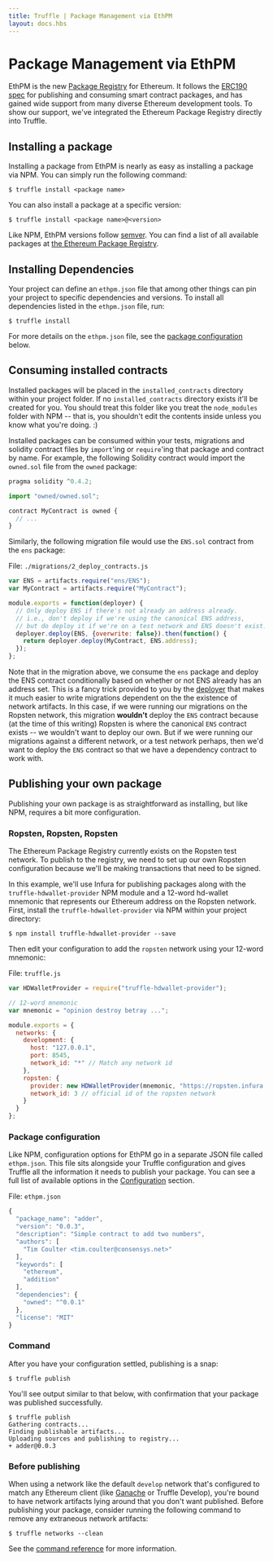 ```yaml
---
title: Truffle | Package Management via EthPM
layout: docs.hbs
---
```

# Package Management via EthPM

EthPM is the new [Package Registry](https://www.ethpm.com/) for Ethereum. It follows the [ERC190 spec](https://github.com/ethereum/EIPs/issues/190) for publishing and consuming smart contract packages, and has gained wide support from many diverse Ethereum development tools. To show our support, we've integrated the Ethereum Package Registry directly into Truffle.

## Installing a package

Installing a package from EthPM is nearly as easy as installing a package via NPM. You can simply run the following command:

```
$ truffle install <package name>
```

You can also install a package at a specific version:

```
$ truffle install <package name>@<version>
```

Like NPM, EthPM versions follow [semver](http://semver.org/). You can find a list of all available packages at [the Ethereum Package Registry](https://www.ethpm.com/registry).

## Installing Dependencies

Your project can define an `ethpm.json` file that among other things can pin your project to specific dependencies and versions. To install all dependencies listed in the `ethpm.json` file, run:

```
$ truffle install
```

For more details on the `ethpm.json` file, see the [package configuration](/docs/getting_started/packages-ethpm#package-configuration) below.

## Consuming installed contracts

Installed packages will be placed in the `installed_contracts` directory within your project folder. If no `installed_contracts` directory exists it'll be created for you. You should treat this folder like you treat the `node_modules` folder with NPM -- that is, you shouldn't edit the contents inside unless you know what you're doing. :)

Installed packages can be consumed within your tests, migrations and solidity contract files by `import`'ing or `require`'ing that package and contract by name. For example, the following Solidity contract would import the `owned.sol` file from the `owned` package:

```javascript
pragma solidity ^0.4.2;

import "owned/owned.sol";

contract MyContract is owned {
  // ...
}
```

Similarly, the following migration file would use the `ENS.sol` contract from the `ens` package:

File: `./migrations/2_deploy_contracts.js`

```javascript
var ENS = artifacts.require("ens/ENS");
var MyContract = artifacts.require("MyContract");

module.exports = function(deployer) {
  // Only deploy ENS if there's not already an address already.
  // i.e., don't deploy if we're using the canonical ENS address,
  // but do deploy it if we're on a test network and ENS doesn't exist.
  deployer.deploy(ENS, {overwrite: false}).then(function() {
    return deployer.deploy(MyContract, ENS.address);
  });
};
```

Note that in the migration above, we consume the `ens` package and deploy the ENS contract conditionally based on whether or not ENS already has an address set. This is a fancy trick provided to you by the [deployer](/docs/getting_started/migrations#deployer-deploy-contract-args-options-) that makes it much easier to write migrations dependent on the the existence of network artifacts. In this case, if we were running our migrations on the Ropsten network, this migration **wouldn't** deploy the `ENS` contract because (at the time of this writing) Ropsten is where the canonical `ENS` contract exists -- we wouldn't want to deploy our own. But if we were running our migrations against a different network, or a test network perhaps, then we'd want to deploy the `ENS` contract so that we have a dependency contract to work with.

## Publishing your own package

Publishing your own package is as straightforward as installing, but like NPM, requires a bit more configuration.

### Ropsten, Ropsten, Ropsten

The Ethereum Package Registry currently exists on the Ropsten test network. To publish to the registry, we need to set up our own Ropsten configuration because we'll be making transactions that need to be signed.

In this example, we'll use Infura for publishing packages along with the `truffle-hdwallet-provider` NPM module and a 12-word hd-wallet mnemonic that represents our Ethereum address on the Ropsten network. First, install the `truffle-hdwallet-provider` via NPM within your project directory:

```
$ npm install truffle-hdwallet-provider --save
```

Then edit your configuration to add the `ropsten` network using your 12-word mnemonic:

File: `truffle.js`

```javascript
var HDWalletProvider = require("truffle-hdwallet-provider");

// 12-word mnemonic
var mnemonic = "opinion destroy betray ...";

module.exports = {
  networks: {
    development: {
      host: "127.0.0.1",
      port: 8545,
      network_id: "*" // Match any network id
    },
    ropsten: {
      provider: new HDWalletProvider(mnemonic, "https://ropsten.infura.io/v3/YOUR-PROJECT-ID"),
      network_id: 3 // official id of the ropsten network
    }
  }
};
```

### Package configuration

Like NPM, configuration options for EthPM go in a separate JSON file called `ethpm.json`. This file sits alongside your Truffle configuration and gives Truffle all the information it needs to publish your package. You can see a full list of available options in the [Configuration](/docs/advanced/configuration) section.

File: `ethpm.json`

```javascript
{
  "package_name": "adder",
  "version": "0.0.3",
  "description": "Simple contract to add two numbers",
  "authors": [
    "Tim Coulter <tim.coulter@consensys.net>"
  ],
  "keywords": [
    "ethereum",
    "addition"
  ],
  "dependencies": {
    "owned": "^0.0.1"
  },
  "license": "MIT"
}
```

### Command

After you have your configuration settled, publishing is a snap:

```
$ truffle publish
```

You'll see output similar to that below, with confirmation that your package was published successfully.

```
$ truffle publish
Gathering contracts...
Finding publishable artifacts...
Uploading sources and publishing to registry...
+ adder@0.0.3
```

### Before publishing

When using a network like the default `develop` network that's configured to match any Ethereum client (like [Ganache](/ganache) or Truffle Develop), you're bound to have network artifacts lying around that you don't want published. Before publishing your package, consider running the following command to remove any extraneous network artifacts:

```
$ truffle networks --clean
```

See the [command reference](/docs/advanced/commands#networks) for more information.
